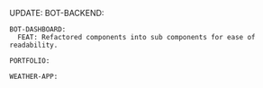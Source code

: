 UPDATE:
    BOT-BACKEND:

    BOT-DASHBOARD:
      FEAT: Refactored components into sub components for ease of readability.

    PORTFOLIO:

    WEATHER-APP:
